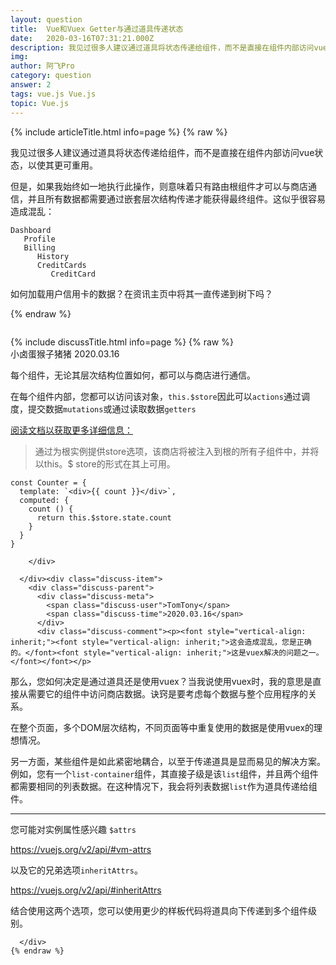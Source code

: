 ```yaml
---
layout: question
title:  Vue和Vuex Getter与通过道具传递状态
date:   2020-03-16T07:31:21.000Z
description: 我见过很多人建议通过道具将状态传递给组件，而不是直接在组件内部访问vue状态，​​以使其更可重用。但是，如果我始终如一地执行此操作，则意味着只有路由根...
img: 
author: 阿飞Pro
category: question
answer: 2
tags: vue.js Vue.js
topic: Vue.js
---
```

<div class="article-root">
  <div class="article">
    {% include articleTitle.html info=page %}
    {% raw %}
    <div class="article-content"><p><font style="vertical-align: inherit;"><font style="vertical-align: inherit;">我见过很多人建议通过道具将状态传递给组件，而不是直接在组件内部访问vue状态，​​以使其更可重用。</font></font></p>

<p><font style="vertical-align: inherit;"><font style="vertical-align: inherit;">但是，如果我始终如一地执行此操作，则意味着只有路由根组件才可以与商店通信，并且所有数据都需要通过嵌套层次结构传递才能获得最终组件。</font><font style="vertical-align: inherit;">这似乎很容易造成混乱：</font></font></p>

<pre><code>Dashboard<font></font>
   Profile<font></font>
   Billing<font></font>
      History<font></font>
      CreditCards<font></font>
         CreditCard<font></font>
</code></pre>

<p><font style="vertical-align: inherit;"><font style="vertical-align: inherit;">如何加载用户信用卡的数据？</font><font style="vertical-align: inherit;">在资讯主页中将其一直传递到树下吗？</font></font></p></div>
    {% endraw %}
  </div>
  <p style="height: 0;width:0;overflow: hidden;"> 第1809篇《Vue和Vuex Getter与通过道具传递状态》来自Winter(https://github.com/aiyld/aiyld.github.io)的站点</p>
  <div class="discuss-wrapper">
    {% include discussTitle.html info=page %}
    {% raw %}
    <div class="discuss-item">
        <div class="discuss-parent">
          <div class="discuss-meta">
            <span class="discuss-user">小卤蛋猴子猪猪</span>
            <span class="discuss-time">2020.03.16</span>
          </div>
          <div class="discuss-comment"><p><font style="vertical-align: inherit;"><font style="vertical-align: inherit;">每个组件，无论其层次结构位置如何，都可以与商店进行通信。</font></font></p>

<p><font style="vertical-align: inherit;"><font style="vertical-align: inherit;">在每个组件内部，您都可以访问该对象，</font></font><code>this.$store</code><font style="vertical-align: inherit;"><font style="vertical-align: inherit;">因此可以</font></font><code>actions</code><font style="vertical-align: inherit;"><font style="vertical-align: inherit;">通过</font><font style="vertical-align: inherit;">调度</font><font style="vertical-align: inherit;">，提交数据</font></font><code>mutations</code><font style="vertical-align: inherit;"><font style="vertical-align: inherit;">或</font><font style="vertical-align: inherit;">通过</font><font style="vertical-align: inherit;">读取数据</font></font><code>getters</code></p>

<p><a href="https://vuex.vuejs.org/en/state.html" rel="nofollow noreferrer"><font style="vertical-align: inherit;"><font style="vertical-align: inherit;">阅读文档以获取更多详细信息：</font></font></a></p>

<blockquote>
  <p><font style="vertical-align: inherit;"><font style="vertical-align: inherit;">通过为根实例提供store选项，该商店将被注入到根的所有子组件中，并将以this。$ store的形式在其上可用。 </font></font></p>
</blockquote>

<pre><code>const Counter = {<font></font>
  template: `&lt;div&gt;{{ count }}&lt;/div&gt;`,<font></font>
  computed: {<font></font>
    count () {<font></font>
      return this.$store.state.count<font></font>
    }<font></font>
  }<font></font>
}<font></font>
</code></pre></div>
        </div>
        
      </div><div class="discuss-item">
        <div class="discuss-parent">
          <div class="discuss-meta">
            <span class="discuss-user">TomTony</span>
            <span class="discuss-time">2020.03.16</span>
          </div>
          <div class="discuss-comment"><p><font style="vertical-align: inherit;"><font style="vertical-align: inherit;">这会造成混乱，您是正确的。</font><font style="vertical-align: inherit;">这是vuex解决的问题之一。</font></font></p>

<p><font style="vertical-align: inherit;"><font style="vertical-align: inherit;">那么，您如何决定是通过道具还是使用vuex？</font><font style="vertical-align: inherit;">当我说使用vuex时，我的意思是直接从需要它的组件中访问商店数据。</font><font style="vertical-align: inherit;">诀窍是要考虑每个数据与整个应用程序的关系。</font></font></p>

<p><font style="vertical-align: inherit;"><font style="vertical-align: inherit;">在整个页面，多个DOM层次结构，不同页面等中重复使用的数据是使用vuex的理想情况。 </font></font></p>

<p><font style="vertical-align: inherit;"><font style="vertical-align: inherit;">另一方面，某些组件是如此紧密地耦合，以至于传递道具是显而易见的解决方案。</font><font style="vertical-align: inherit;">例如，您有一个</font></font><code>list-container</code><font style="vertical-align: inherit;"><font style="vertical-align: inherit;">组件，其直接子级是该</font></font><code>list</code><font style="vertical-align: inherit;"><font style="vertical-align: inherit;">组件，并且两个组件都需要相同的列表数据。</font><font style="vertical-align: inherit;">在这种情况下，我会将列表数据</font></font><code>list</code><font style="vertical-align: inherit;"><font style="vertical-align: inherit;">作为道具</font><font style="vertical-align: inherit;">传递给</font><font style="vertical-align: inherit;">组件。</font></font></p>

<hr>

<p><font style="vertical-align: inherit;"><font style="vertical-align: inherit;">您可能对实例属性感兴趣 </font></font><code>$attrs</code></p>

<p><a href="https://vuejs.org/v2/api/#vm-attrs" rel="noreferrer"><font style="vertical-align: inherit;"><font style="vertical-align: inherit;">https://vuejs.org/v2/api/#vm-attrs</font></font></a></p>

<p><font style="vertical-align: inherit;"><font style="vertical-align: inherit;">以及它的兄弟选项</font></font><code>inheritAttrs</code><font style="vertical-align: inherit;"><font style="vertical-align: inherit;">。</font></font></p>

<p><a href="https://vuejs.org/v2/api/#inheritAttrs" rel="noreferrer"><font style="vertical-align: inherit;"><font style="vertical-align: inherit;">https://vuejs.org/v2/api/#inheritAttrs</font></font></a></p>

<p><font style="vertical-align: inherit;"><font style="vertical-align: inherit;">结合使用这两个选项，您可以使用更少的样板代码将道具向下传递到多个组件级别。</font></font></p></div>
        </div>
        
      </div>
    {% endraw %}
  </div>
<div>
